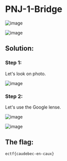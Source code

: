 <h1>PNJ-1-Bridge</h1>

![image](https://github.com/user-attachments/assets/269ea509-64d9-428b-8149-83e3bc0af84a)

![image](https://github.com/user-attachments/assets/067a59ba-e036-4186-8fa1-b9b27b117006)

<h2>Solution: </h2>

<h3>Step 1:</h3>

Let's look on photo.

![image](https://github.com/user-attachments/assets/dfd1e053-3036-4527-a998-a07d069aed53)

<h3>Step 2:</h3>

Let's use the Google lense.

![image](https://github.com/user-attachments/assets/f8dfee3e-66ef-4e33-95a8-ff52ec91e864)

![image](https://github.com/user-attachments/assets/befb5e01-8199-4564-bfef-46b4ce2c5f93)

<h2>The flag:</h2>

```ectf{caudebec-en-caux}```




